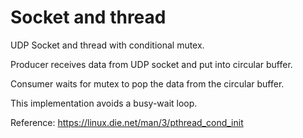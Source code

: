 # Socket and thread

UDP Socket and thread with conditional mutex.

Producer receives data from UDP socket and put into circular buffer.

Consumer waits for mutex to pop the data from the circular buffer.

This implementation avoids a busy-wait loop.

Reference: https://linux.die.net/man/3/pthread_cond_init
